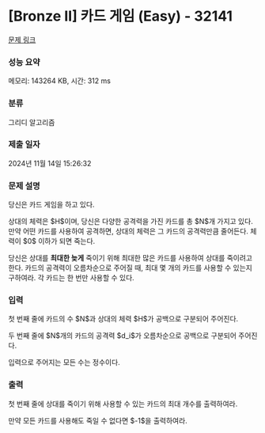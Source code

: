 # [Bronze II] 카드 게임 (Easy) - 32141 

[문제 링크](https://www.acmicpc.net/problem/32141) 

### 성능 요약

메모리: 143264 KB, 시간: 312 ms

### 분류

그리디 알고리즘

### 제출 일자

2024년 11월 14일 15:26:32

### 문제 설명

<p>당신은 카드 게임을 하고 있다.</p>

<p>상대의 체력은 $H$이며, 당신은 다양한 공격력을 가진 카드를 총 $N$개 가지고 있다. 만약 어떤 카드를 사용하여 공격하면, 상대의 체력은 그 카드의 공격력만큼 줄어든다. 체력이 $0$ 이하가 되면 죽는다.</p>

<p>당신은 상대를 <strong>최대한 늦게</strong> 죽이기 위해 최대한 많은 카드를 사용하여 상대를 죽이려고 한다. 카드의 공격력이 오름차순으로 주어질 때, 최대 몇 개의 카드를 사용할 수 있는지 구하여라. 각 카드는 한 번만 사용할 수 있다.</p>

### 입력 

 <p>첫 번째 줄에 카드의 수 $N$과 상대의 체력 $H$가 공백으로 구분되어 주어진다.</p>

<p>두 번째 줄에 $N$개의 카드의 공격력 $d_i$가 오름차순으로 공백으로 구분되어 주어진다.</p>

<p>입력으로 주어지는 모든 수는 정수이다.</p>

### 출력 

 <p>첫 번째 줄에 상대를 죽이기 위해 사용할 수 있는 카드의 최대 개수를 출력하여라.</p>

<p>만약 모든 카드를 사용해도 죽일 수 없다면 $-1$을 출력하여라.</p>

